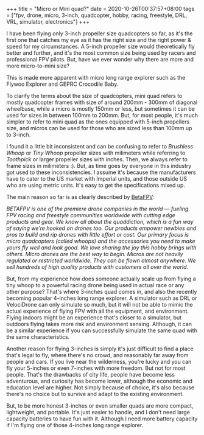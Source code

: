 +++
title = "Micro or Mini quad?"
date = 2020-10-26T00:37:57+08:00
tags = ["fpv, drone, micro, 3-inch, quadcopter, hobby, racing, freestyle, DRL, VRL, simulator, electronics"]
+++

I have been flying only 3-inch propeller size quadcopters so far, as it's the first one that catches my eye as it has the right size and the right power & speed for my circumstances. A 5-inch propeller size would theoretically fly better and further, and it's the most common size being used by racers and professional FPV pilots. But, have we ever wonder why there are more and more micro-to-mini size?

This is made more apparent with micro long range explorer such as the Flywoo Explorer and GEPRC Crocodile Baby.

To clarify the terms about the size of quadcopters, mini quad refers to mostly quadcopter frames with size of around 200mm - 300mm of diagonal wheelbase, while a micro is mostly 150mm or less, but sometimes it can be used for sizes in between 100mm to 200mm. But, for most people, it's much simpler to refer to mini quad as the ones equipped with 5-inch propellers size, and micros can be used for those who are sized less than 100mm up to 3-inch.

I found it a little bit inconsistent and can be confusing to refer to *Brushless Whoop* or *Tiny Whoop* propeller sizes with milimeters while referring to *Toothpick* or larger propeller sizes with inches. Then, we always refer to frame sizes in milimeters :). But, as time goes by everyone in this industry got used to these inconsistencies. I assume it's because the manufacturers have to cater to the US market with Imperial units, and those outside US who are using metric units. It's easy to get the specifications mixed up.

The main reason so far is as clearly described by [BetaFPV](https://betafpv.com/pages/about-us):

*BETAFPV is one of the premiere drone companies in the world — fueling FPV racing and freestyle communities worldwide with cutting edge products and gear. We know all about the quaddiction, which is a fun way of saying we’re hooked on drones too. Our products empower newbies and pros to build and rip drones with little effort or cost. Our primary focus is micro quadcopters (called whoops) and the accessories you need to make yours fly well and look good. We love sharing the joy this hobby brings with others. Micro drones are the best way to begin. Micros are not heavily regulated or restricted worldwide. They can be flown almost anywhere. We sell hundreds of high quality products with customers all over the world.*

But, from my experience how does someone actually scale up from flying a tiny whoop to a powerful racing drone being used in actual race or any other purpose? That's where 3-inches quad comes in, and also the recently becoming popular 4-inches long range explorer. A simulator such as DRL or VelociDrone can only simulate so much, but it will not be able to mimic the actual experience of flying FPV with all the equipment, and environment. Flying indoors might be an experience that's closer to a simulator, but outdoors flying takes more risk and environment sensing. Although, it can be a similar experience if you can successfully simulate the same quad with the same characteristics. 

Another reason for flying 3-inches is simply it's just difficult to find a place that's legal to fly, where there's no crowd, and reasonably far away from people and cars. If you live near the wilderness, you're lucky and you can fly your 5-inches or even 7-inches with more freedom. But not for most people. That's the drawbacks of city life, people have become less adventurous, and curiosity has become lower, although the economic and education level are higher. Not simply because of choice, it's also because there's no choice but to survive and adapt to the existing environment.

But, to be more honest 3-inches or even smaller quads are more compact, lightweight, and portable. It's just easier to handle, and I don't need large capacity batteries to have fun with it. Although I need more battery capacity if I'm flying one of those 4-inches long range explorer.